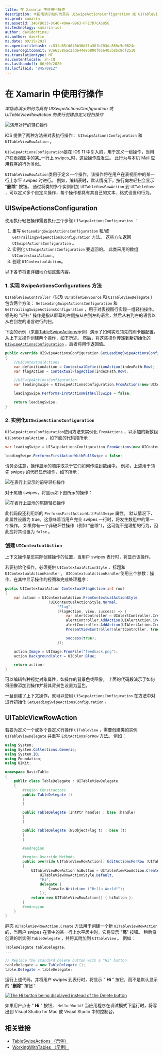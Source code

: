 ```yaml
---
title: 在 Xamarin 中使用行操作
description: 本指南演示如何为具有 UISwipeActionsConfiguration 或 UITableViewRowAction 的表行创建自定义轻扫操作
ms.prod: xamarin
ms.assetid: 340FB633-0C46-40AA-9963-FF17D7CA6858
ms.technology: xamarin-ios
author: davidortinau
ms.author: daortin
ms.date: 09/25/2017
ms.openlocfilehash: cc83fa65fd040b30d71a30fb703da866c5d0824c
ms.sourcegitcommit: 93e6358aac2ade44e8b800f066405b8bc8df2510
ms.translationtype: MT
ms.contentlocale: zh-CN
ms.lasthandoff: 06/09/2020
ms.locfileid: "84570812"
---
```

# <a name="working-with-row-actions-in-xamarinios"></a>在 Xamarin 中使用行操作

_本指南演示如何为具有 UISwipeActionsConfiguration 或 UITableViewRowAction 的表行创建自定义轻扫操作_

![演示对行的轻扫操作](row-action-images/action02.png)

iOS 提供了两种方法来对表执行操作： `UISwipeActionsConfiguration` 和 `UITableViewRowAction` 。

`UISwipeActionsConfiguration`是在 iOS 11 中引入的，用于定义一组操作，当用户在表视图中的某_一行上 swipes_时，这些操作应发生。 此行为与本机 Mail 应用程序的行为类似。

`UITableViewRowAction`类用于定义一个操作，该操作将在用户在表视图中的某一行上水平 swipes 时进行。
例如，编辑表时，默认情况下，按行向左轻扫会显示 "**删除**" 按钮。 通过将类的多个实例附加 `UITableViewRowAction` 到 `UITableView` ，可以定义多个自定义操作，每个操作都具有其自己的文本、格式设置和行为。

## <a name="uiswipeactionsconfiguration"></a>UISwipeActionsConfiguration

使用执行轻扫操作需要执行三个步骤 `UISwipeActionsConfiguration` ：

1. 重写 `GetLeadingSwipeActionsConfiguration` 和/或 `GetTrailingSwipeActionsConfiguration` 方法。 这些方法返回 `UISwipeActionsConfiguration` 。
2. 实例化 `UISwipeActionsConfiguration` 要返回的。 此类采用的数组 `UIContextualAction` 。
3. 创建 `UIContextualAction`。

以下各节将更详细地介绍这些内容。

### <a name="1-implementing-the-swipeactionsconfigurations-methods"></a>1. 实现 SwipeActionsConfigurations 方法

`UITableViewController`（以及 `UITableViewSource` 和 `UITableViewDelegate` ）包含两个方法： `GetLeadingSwipeActionsConfiguration` 和 `GetTrailingSwipeActionsConfiguration` ，用于对表视图行实现一组轻扫操作。 领先的 "轻扫" 操作是指从屏幕的左侧按从右到左的语言，然后从右到左的语言以从右到左的语言进行的扫。

下面的示例（来自[TableSwipeActions](https://docs.microsoft.com/samples/xamarin/ios-samples/tableswipeactions)示例）演示了如何实现领先的刷卡器配置。 从上下文操作创建两个操作，[如下](#create-uicontextualaction)所述。 然后，将这些操作传递到新初始化的 [`UISwipeActionsConfiguration`](#create-uiswipeactionsconfigurations) ，后者将用作返回值。

```csharp
public override UISwipeActionsConfiguration GetLeadingSwipeActionsConfiguration(UITableView tableView, NSIndexPath indexPath)
{
    //UIContextualActions
    var definitionAction = ContextualDefinitionAction(indexPath.Row);
    var flagAction = ContextualFlagAction(indexPath.Row);

    //UISwipeActionsConfiguration
    var leadingSwipe = UISwipeActionsConfiguration.FromActions(new UIContextualAction[] { flagAction, definitionAction });

    leadingSwipe.PerformsFirstActionWithFullSwipe = false;

    return leadingSwipe;
}
```

<a name="create-uiswipeactionsconfigurations"></a>

### <a name="2-instantiate-a-uiswipeactionsconfiguration"></a>2. 实例化`UISwipeActionsConfiguration`

`UISwipeActionsConfiguration`使用方法来实例化 `FromActions` ，以添加的新数组 `UIContextualAction` ，如下面的代码段所示：

```csharp
var leadingSwipe = UISwipeActionsConfiguration.FromActions(new UIContextualAction[] { flagAction, definitionAction })

leadingSwipe.PerformsFirstActionWithFullSwipe = false;
```

请务必注意，操作显示的顺序取决于它们如何传递到数组中。 例如，上述用于领先 swipes 的代码显示操作，如下所示：

![在表行上显示的前导轻扫操作](row-action-images/action03.png)

对于尾随 swipes，将显示如下图所示的操作：

![在表行上显示的尾随轻扫操作](row-action-images/action04.png)

此代码段还利用新的 `PerformsFirstActionWithFullSwipe` 属性。 默认情况下，此属性设置为 true，这意味着当用户完全 swipes 一行时，将发生数组中的第一个操作。 如果你有一个非破坏性操作（例如 "删除"），这可能不是理想的行为，因此应将其设置为 `false` 。

<a name="create-uicontextualaction"></a>

### <a name="create-a-uicontextualaction"></a>创建 `UIContextualAction`

上下文操作是您实际创建操作的位置，当用户 swipes 表行时，将显示该操作。

若要初始化操作，必须提供 `UIContextualActionStyle` 、标题和 `UIContextualActionHandler` 。 `UIContextualActionHandler`使用三个参数：操作、在其中显示操作的视图和完成处理程序：

```csharp
public UIContextualAction ContextualFlagAction(int row)
{
    var action = UIContextualAction.FromContextualActionStyle
                    (UIContextualActionStyle.Normal,
                        "Flag",
                        (FlagAction, view, success) => {
                            var alertController = UIAlertController.Create($"Report {words[row]}?", "", UIAlertControllerStyle.Alert);
                            alertController.AddAction(UIAlertAction.Create("Cancel", UIAlertActionStyle.Cancel, null));
                            alertController.AddAction(UIAlertAction.Create("Yes", UIAlertActionStyle.Destructive, null));
                            PresentViewController(alertController, true, null);

                            success(true);
                        });

    action.Image = UIImage.FromFile("feedback.png");
    action.BackgroundColor = UIColor.Blue;

    return action;
}
```

可以编辑各种视觉对象属性，如操作的背景色或图像。 上面的代码段演示了如何将图像添加到操作并将其背景色设置为蓝色。

一旦创建了上下文操作，就可以使用 `UISwipeActionsConfiguration` 在方法中对进行初始化 `GetLeadingSwipeActionsConfiguration` 。

## <a name="uitableviewrowaction"></a>UITableViewRowAction

若要为定义一个或多个自定义行操作 `UITableView` ，需要创建类的实例 `UITableViewDelegate` 并重写 `EditActionsForRow` 方法。 例如：

```csharp
using System;
using System.Collections.Generic;
using System.IO;
using Foundation;
using UIKit;

namespace BasicTable
{
    public class TableDelegate : UITableViewDelegate
    {
        #region Constructors
        public TableDelegate ()
        {
        }

        public TableDelegate (IntPtr handle) : base (handle)
        {
        }

        public TableDelegate (NSObjectFlag t) : base (t)
        {
        }

        #endregion

        #region Override Methods
        public override UITableViewRowAction[] EditActionsForRow (UITableView tableView, NSIndexPath indexPath)
        {
            UITableViewRowAction hiButton = UITableViewRowAction.Create (
                UITableViewRowActionStyle.Default,
                "Hi",
                delegate {
                    Console.WriteLine ("Hello World!");
                });
            return new UITableViewRowAction[] { hiButton };
        }
        #endregion
    }
}
```

静态 `UITableViewRowAction.Create` 方法用于创建一个新 `UITableViewRowAction` 的，当用户 swipes 在表中的某一行上水平居中时，它将显示 "**高**" 按钮。 稍后将创建的新实例 `TableDelegate` ，并将其附加到 `UITableView` 。 例如：

```csharp
TableDelegate tableDelegate;
...

// Replace the standard delete button with a "Hi" button
tableDelegate = new TableDelegate ();
table.Delegate = tableDelegate;

```

运行上述代码，并将用户 swipes 到表行时，将显示 " **Hi** " 按钮，而不是默认显示的 "**删除**" 按钮：

[![](row-action-images/action01.png "The Hi button being displayed instead of the Delete button")](row-action-images/action01.png#lightbox)

如果用户点击 " **Hi** " 按钮， `Hello World!` 当应用程序在调试模式下运行时，将写出到 Visual Studio for Mac 或 Visual Studio 中的控制台。

## <a name="related-links"></a>相关链接

- [TableSwipeActions （示例）](https://docs.microsoft.com/samples/xamarin/ios-samples/tableswipeactions)
- [WorkingWithTables （示例）](https://docs.microsoft.com/samples/xamarin/ios-samples/workingwithtables)
